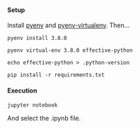 #### Setup


Install [pyenv](https://github.com/pyenv/pyenv) and [pyenv-virtualenv](https://github.com/pyenv/pyenv-virtualenv). Then...


`pyenv install 3.8.0`


`pyenv virtual-env 3.8.0 effective-python`


`echo effective-python > .python-version`


`pip install -r requirements.txt`


#### Execution


`jupyter notebook`

And select the .ipynb file.